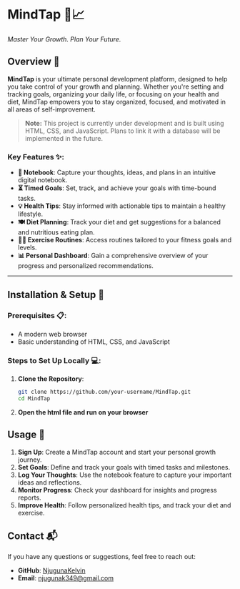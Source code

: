 # **MindTap** 🧠📈

*Master Your Growth. Plan Your Future.*


## Overview 🌟

**MindTap** is your ultimate personal development platform, designed to help you take control of your growth and planning. Whether you're setting and tracking goals, organizing your daily life, or focusing on your health and diet, MindTap empowers you to stay organized, focused, and motivated in all areas of self-improvement. 

> **Note:** This project is currently under development and is built using HTML, CSS, and JavaScript. Plans to link it with a database will be implemented in the future.

### Key Features ✨:
- **📝 Notebook**: Capture your thoughts, ideas, and plans in an intuitive digital notebook.
- **⏳ Timed Goals**: Set, track, and achieve your goals with time-bound tasks.
- **💡 Health Tips**: Stay informed with actionable tips to maintain a healthy lifestyle.
- **🍽️ Diet Planning**: Track your diet and get suggestions for a balanced and nutritious eating plan.
- **🏋️‍♂️ Exercise Routines**: Access routines tailored to your fitness goals and levels.
- **📊 Personal Dashboard**: Gain a comprehensive overview of your progress and personalized recommendations.

---
## Installation & Setup 🚀

### Prerequisites 📋:
- A modern web browser
- Basic understanding of HTML, CSS, and JavaScript

### Steps to Set Up Locally 💻:
1. **Clone the Repository**:
   ```bash
   git clone https://github.com/your-username/MindTap.git
   cd MindTap
2. **Open the html file and run on your browser**

## Usage 📒

1. **Sign Up**: Create a MindTap account and start your personal growth journey.
2. **Set Goals**: Define and track your goals with timed tasks and milestones.
3. **Log Your Thoughts**: Use the notebook feature to capture your important ideas and reflections.
4. **Monitor Progress**: Check your dashboard for insights and progress reports.
5. **Improve Health**: Follow personalized health tips, and track your diet and exercise.

## Contact 📬

If you have any questions or suggestions, feel free to reach out:

- **GitHub**: [NjugunaKelvin](https://github.com/NjugunaKelvin)
- **Email**: njugunak349@gmail.com

